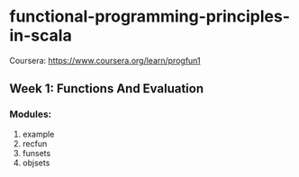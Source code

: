 # functional-programming-principles-in-scala

Coursera: https://www.coursera.org/learn/progfun1

## Week 1: Functions And Evaluation
### Modules: 
1. example
2. recfun
3. funsets
4. objsets

